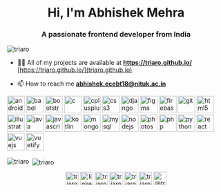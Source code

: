 <h1 align="center">Hi, I'm Abhishek Mehra</h1>
<h3 align="center">A passionate frontend developer from India</h3>

<p align="left"> <img src="https://komarev.com/ghpvc/?username=triaro" alt="triaro" /> </p>

- 👨‍💻 All of my projects are available at **https://triaro.github.io/** [https://triaro.github.io/](triaro.github.io)

- 📫 How to reach me **abhishek.ecebt18@nituk.ac.in**

<p align="left"><img src="https://devicons.github.io/devicon/devicon.git/icons/android/android-original-wordmark.svg" alt="android" width="40" height="40"/> <img src="https://www.vectorlogo.zone/logos/babeljs/babeljs-icon.svg" alt="babel" width="40" height="40"/> <img src="https://devicons.github.io/devicon/devicon.git/icons/bootstrap/bootstrap-plain.svg" alt="bootstrap" width="40" height="40"/> <img src="https://devicons.github.io/devicon/devicon.git/icons/c/c-original.svg" alt="c" width="40" height="40"/> <img src="https://devicons.github.io/devicon/devicon.git/icons/cplusplus/cplusplus-original.svg" alt="cplusplus" width="40" height="40"/> <img src="https://devicons.github.io/devicon/devicon.git/icons/css3/css3-original-wordmark.svg" alt="css3" width="40" height="40"/> <img src="https://devicons.github.io/devicon/devicon.git/icons/django/django-original.svg" alt="django" width="40" height="40"/> <img src="https://www.vectorlogo.zone/logos/figma/figma-icon.svg" alt="figma" width="40" height="40"/> <img src="https://www.vectorlogo.zone/logos/firebase/firebase-icon.svg" alt="firebase" width="40" height="40"/> <img src="https://www.vectorlogo.zone/logos/git-scm/git-scm-icon.svg" alt="git" width="40" height="40"/> <img src="https://devicons.github.io/devicon/devicon.git/icons/html5/html5-original-wordmark.svg" alt="html5" width="40" height="40"/> <img src="https://www.vectorlogo.zone/logos/adobe_illustrator/adobe_illustrator-icon.svg" alt="illustrator" width="40" height="40"/> <img src="https://devicons.github.io/devicon/devicon.git/icons/java/java-original-wordmark.svg" alt="java" width="40" height="40"/> <img src="https://devicons.github.io/devicon/devicon.git/icons/javascript/javascript-original.svg" alt="javascript" width="40" height="40"/> <img src="https://www.vectorlogo.zone/logos/kotlinlang/kotlinlang-icon.svg" alt="kotlin" width="40" height="40"/> <img src="https://devicons.github.io/devicon/devicon.git/icons/mongodb/mongodb-original-wordmark.svg" alt="mongodb" width="40" height="40"/> <img src="https://devicons.github.io/devicon/devicon.git/icons/mysql/mysql-original-wordmark.svg" alt="mysql" width="40" height="40"/> <img src="https://devicons.github.io/devicon/devicon.git/icons/nodejs/nodejs-original-wordmark.svg" alt="nodejs" width="40" height="40"/> <img src="https://devicons.github.io/devicon/devicon.git/icons/photoshop/photoshop-plain.svg" alt="photoshop" width="40" height="40"/> <img src="https://devicons.github.io/devicon/devicon.git/icons/php/php-original.svg" alt="php" width="40" height="40"/> <img src="https://devicons.github.io/devicon/devicon.git/icons/python/python-original.svg" alt="python" width="40" height="40"/> <img src="https://devicons.github.io/devicon/devicon.git/icons/react/react-original-wordmark.svg" alt="react" width="40" height="40"/> <img src="https://devicons.github.io/devicon/devicon.git/icons/vuejs/vuejs-original-wordmark.svg" alt="vuejs" width="40" height="40"/> <img src="https://bestofjs.org/logos/vuetify.svg" alt="vuetify" width="40" height="40"/></p>

<p><img align="left" src="https://github-readme-stats.vercel.app/api/top-langs/?username=triaro&layout=compact" alt="triaro" /></p>

<p>&nbsp;<img align="center" src="https://github-readme-stats.vercel.app/api?username=triaro&show_icons=true" alt="triaro" /></p>

<p align="center">
<a href="https://twitter.com/triaro" target="blank"><img align="center" src="https://cdn.jsdelivr.net/npm/simple-icons@3.0.1/icons/twitter.svg" alt="triaro" height="30" width="30" /></a>
<a href="https://linkedin.com/in/linkedin.com/in/abhishek-mehra-917ab2113/" target="blank"><img align="center" src="https://cdn.jsdelivr.net/npm/simple-icons@3.0.1/icons/linkedin.svg" alt="linkedin.com/in/abhishek-mehra-917ab2113/" height="30" width="30" /></a>
<a href="https://stackoverflow.com/users/triaro" target="blank"><img align="center" src="https://cdn.jsdelivr.net/npm/simple-icons@3.0.1/icons/stackoverflow.svg" alt="triaro" height="30" width="30" /></a>
<a href="https://instagram.com/triaro7" target="blank"><img align="center" src="https://cdn.jsdelivr.net/npm/simple-icons@3.0.1/icons/instagram.svg" alt="triaro7" height="30" width="30" /></a>
<a href="https://www.youtube.com/c/triaro" target="blank"><img align="center" src="https://cdn.jsdelivr.net/npm/simple-icons@3.0.1/icons/youtube.svg" alt="triaro" height="30" width="30" /></a>
<a href="https://www.codechef.com/users/triaro" target="blank"><img align="center" src="https://cdn.jsdelivr.net/npm/simple-icons@3.1.0/icons/codechef.svg" alt="triaro" height="30" width="30" /></a>
<a href="https://www.hackerearth.com/@triaro" target="blank"><img align="center" src="https://cdn.jsdelivr.net/npm/simple-icons@3.0.1/icons/hackerearth.svg" alt="@triaro" height="30" width="30" /></a>
</p>
